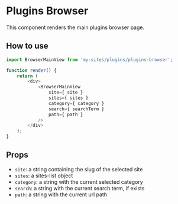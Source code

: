 # Plugins Browser

This component renders the main plugins browser page.

## How to use

```js
import BrowserMainView from 'my-sites/plugins/plugins-browser';

function render() {
	return (
		<div>
			<BrowserMainView
				site={ site }
				sites={ sites }
				category={ category }
				search={ searchTerm }
				path={ path }
			/>
		</div>
	);
}
```

## Props

- `site`: a string containing the slug of the selected site
- `sites`: a sites-list object
- `category`: a string with the current selected category
- `search`: a string with the current search term, if exists
- `path`: a string with the current url path
